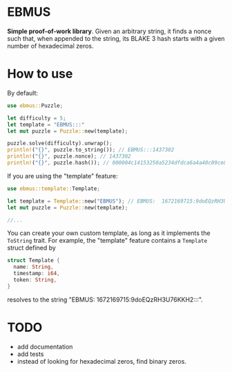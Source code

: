# EBMUS
**Simple proof-of-work library**. Given an arbitrary string, it finds a nonce such that, when
appended to the string, its BLAKE 3 hash starts with a given number of hexadecimal zeros.

# How to use
By default:
```rust
use ebmus::Puzzle;

let difficulty = 5;
let template = "EBMUS:::"
let mut puzzle = Puzzle::new(template);

puzzle.solve(difficulty).unwrap();
println!("{}", puzzle.to_string()); // EBMUS:::1437302
println!("{}", puzzle.nonce); // 1437302
println!("{}", puzzle.hash()); // 000004c14153250a5234dfdca6a4a40c09ce8545fbe323463567631d05759516
```
If you are using the "template" feature:
```rust
use ebmus::template::Template;

let template = Template::new("EBMUS"); // EBMUS:  1672169715:9doEQzRH3U76KKH2:::
let mut puzzle = Puzzle::new(template);

//...
```

You can create your own custom template, as long as it implements the `ToString` trait. For example,
the "template" feature contains a `Template` struct defined by

```rust
struct Template {
  name: String,
  timestamp: i64,
  token: String,
}
```
resolves to the string "EBMUS:  1672169715:9doEQzRH3U76KKH2:::".

# TODO
- add documentation
- add tests
- instead of looking for hexadecimal zeros, find binary zeros.
